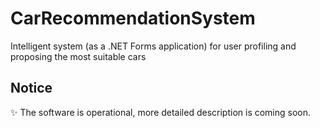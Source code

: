 # CarRecommendationSystem
Intelligent system (as a .NET Forms application) for user profiling and proposing the most suitable cars

## Notice

✨ The software is operational, more detailed description is coming soon.

